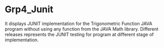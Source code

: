 # Grp4_Junit
It displays JUNIT implementation for the Trigonometric Function JAVA program without using any function from the JAVA Math library. Different releases represents the JUNIT testing for program at different stage of implementation.
